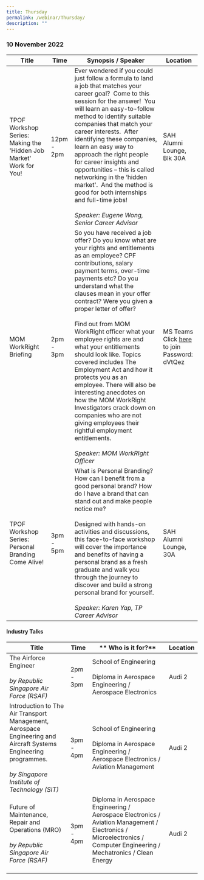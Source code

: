 ```yaml
---
title: Thursday
permalink: /webinar/Thursday/
description: ""
---
```

### 10 November 2022

| **Title** | **Time** | **Synopsis / Speaker** | **Location** |
| - | - | - | - |
| TPOF Workshop Series: Making the 'Hidden Job Market' Work for You! | 12pm - 2pm | Ever wondered if you could just follow a formula to land a job that matches your career goal?  Come to this session for the answer!  You will learn an easy-to-follow method to identify suitable companies that match your career interests.  After identifying these companies, learn an easy way to approach the right people for career insights and opportunities – this is called networking in the ‘hidden market'.  And the method is good for both internships and full-time jobs! <br/><br/> *Speaker: Eugene Wong, Senior Career Advisor* | SAH Alumni Lounge, Blk 30A |  
| MOM WorkRight Briefing  | 2pm - 3pm | So you have received a job offer? Do you know what are your rights and entitlements as an employee? CPF contributions, salary payment terms, over-time payments etc? Do you understand what the clauses mean in your offer contract? Were you given a proper letter of offer? <br/> <br/> Find out from MOM WorkRight officer what your employee rights are and what your entitlements should look like. Topics covered includes The Employment Act and how it protects you as an employee. There will also be interesting anecdotes on how the MOM WorkRight Investigators crack down on companies who are not giving employees their rightful employment entitlements. <br/><br/> *Speaker: MOM WorkRIght Officer* | MS Teams <br/> Click [here](https://teams.microsoft.com/l/meetup-join/19%3ameeting_N2I4NGM4NzAtNTE2NC00ZjBhLTg4MjQtN2VkYWM1MTEyODkz%40thread.v2/0?context=%7b%22Tid%22%3a%220b11c524-9a1c-4e1b-84cb-6336aefc2243%22%2c%22Oid%22%3a%22452d2074-f82f-48aa-8f6f-5fdc6516caab%22%7d) to join <br/> Password: <br/> dVtQez  | 
| TPOF Workshop Series: Personal Branding Come Alive!  | 3pm - 5pm | What is Personal Branding? How can I benefit from a good personal brand? How do I have a brand that can stand out and make people notice me? <br/> <br/> Designed with hands-on activities and discussions, this face-to-face workshop will cover the importance and benefits of having a personal brand as a fresh graduate and walk you through the journey to discover and build a strong personal brand for yourself. <br/><br/> *Speaker: Karen Yap, TP Career Advisor* | SAH Alumni Lounge, 30A  |

#### Industry Talks

| **Title** | **Time** | ** Who is it for?** | **Location** | 
| - | - | - | - |
| The Airforce Engineer <br/><br/>*by Republic Singapore Air Force (RSAF)*  | 2pm - 3pm | School of Engineering <br/><br/> Diploma in Aerospace Engineering / Aerospace Electronics | Audi 2 |
|Introduction to The Air Transport Management, Aerospace Engineering and Aircraft Systems Engineering programmes. <br/><br/>*by Singapore Institute of Technology (SIT)*   | 3pm - 4pm | School of Engineering <br/><br/> Diploma in Aerospace Engineering / Aerospace Electronics / Aviation Management | Audi 2 |
| Future of Maintenance, Repair and Operations (MRO) <br/><br/>*by Republic Singapore Air Force (RSAF)*  | 3pm - 4pm | Diploma in Aerospace Engineering / Aerospace Electronics / Aviation Management / Electronics / Microelectronics / Computer Engineering / Mechatronics / Clean Energy <br/><br/> | Audi 2 |